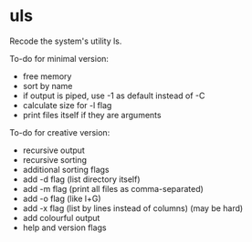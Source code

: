 # uls
Recode the system's utility ls.

To-do for minimal version:
 - free memory
 - sort by name
 - if output is piped, use -1 as default instead of -C
 - calculate size for -l flag
 - print files itself if they are arguments

 To-do for creative version:
 - recursive output
 - recursive sorting
 - additional sorting flags
 - add -d flag (list directory itself)
 - add -m flag (print all files as comma-separated)
 - add -o flag (like l+G)
 - add -x flag (list by lines instead of columns) (may be hard)
 - add colourful output
 - help and version flags

